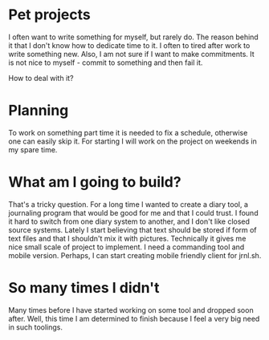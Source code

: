 # Pet projects
I often want to write something for myself, but rarely do. The reason behind it that I don't know how to dedicate time to it. I often to tired after work to write something new.
Also, I am not sure if I want to make commitments. It is not nice to myself - commit to something and then fail it.

How to deal with it?

# Planning
To work on something part time it is needed to fix a schedule, otherwise one can easily skip it.
For starting I will work on the project on weekends in my spare time.

# What am I going to build?
That's a tricky question.
For a long time I wanted to create a diary tool, a journaling program that would be good for me and that I could trust.
I found it hard to switch from one diary system to another, and I don't like closed source systems.
Lately I start believing that text should be stored if form of text files and that I shouldn't mix it with pictures. Technically it gives me nice small scale of project to implement.
I need a commanding tool and mobile version.
Perhaps, I can start creating mobile friendly client for jrnl.sh.

# So many times I didn't
Many times before I have started working on some tool and dropped soon after.
Well, this time I am determined to finish because I feel a very big need in such toolings.